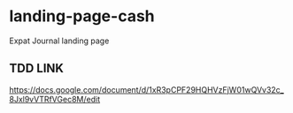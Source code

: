 # landing-page-cash
Expat Journal landing page


## TDD LINK
https://docs.google.com/document/d/1xR3pCPF29HQHVzFjW01wQVv32c_8Jxl9vVTRfVGec8M/edit